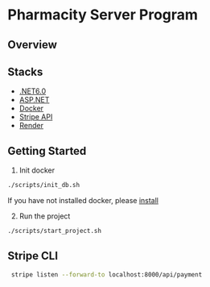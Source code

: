 ﻿# Pharmacity Server Program

## Overview

## Stacks

- [.NET6.0](https://learn.microsoft.com/en-us/dotnet/)
- [ASP.NET](https://learn.microsoft.com/en-us/aspnet/core/?view=aspnetcore-6.0)
- [Docker](https://www.docker.com/)
- [Stripe API](https://stripe.com/docs/api/authentication?lang=dotnet)
- [Render](https://render.com)

## Getting Started

1. Init docker

```bash
./scripts/init_db.sh
```

If you have not installed docker, please [install](https://www.docker.com/)

2. Run the project

```bash
./scripts/start_project.sh
```

## Stripe CLI

```bash
 stripe listen --forward-to localhost:8000/api/payment
```
